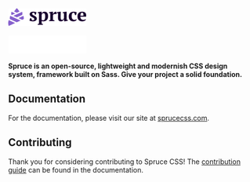 <p>
  <a href="https://sprucecss.com/#gh-light-mode-only">
    <br/>
    <img src="./.github/spruce-logo-dark.svg" alt="Spruce CSS" width="160">
    <br/>
  </a>
  <a href="https://sprucecss.com/#gh-dark-mode-only">
    <br/>
    <img src="./.github/spruce-logo-light.svg" alt="Spruce CSS" width="160">
    <br/>
  </a>
</p>

**Spruce is an open-source, lightweight and modernish CSS design system, framework built on Sass. Give your project a solid foundation.**

## Documentation

For the documentation, please visit our site at [sprucecss.com](https://sprucecss.com).

## Contributing

Thank you for considering contributing to Spruce CSS! The [contribution guide](https://sprucecss.com/docs/getting-started/contribution/) can be found in the documentation.
